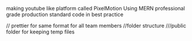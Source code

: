 making youtube like platform called PixelMotion
Using MERN
professional grade production standard code in best practice

// prettier for same format for all team members
//folder structure
///public folder for keeping temp files
